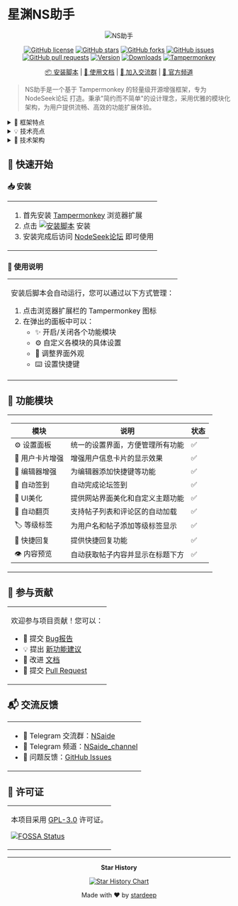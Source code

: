 # 星渊NS助手

<div align="center">

![NS助手](https://socialify.git.ci/stardeep925/NSaide/image?description=1&font=KoHo&forks=1&issues=1&language=1&name=1&owner=1&pattern=Circuit%20Board&pulls=1&stargazers=1&theme=Auto)

[![GitHub license](https://img.shields.io/github/license/stardeep925/NSaide?style=flat-square)](https://github.com/stardeep925/NSaide/blob/main/LICENSE)
[![GitHub stars](https://img.shields.io/github/stars/stardeep925/NSaide?style=flat-square)](https://github.com/stardeep925/NSaide/stargazers)
[![GitHub forks](https://img.shields.io/github/forks/stardeep925/NSaide?style=flat-square)](https://github.com/stardeep925/NSaide/network)
[![GitHub issues](https://img.shields.io/github/issues/stardeep925/NSaide?style=flat-square)](https://github.com/stardeep925/NSaide/issues)
[![GitHub pull requests](https://img.shields.io/github/issues-pr/stardeep925/NSaide?style=flat-square)](https://github.com/stardeep925/NSaide/pulls)
[![Version](https://img.shields.io/greasyfork/v/523819?style=flat-square&label=version)](https://greasyfork.org/zh-CN/scripts/523819)
[![Downloads](https://img.shields.io/greasyfork/dt/523819?style=flat-square)](https://greasyfork.org/zh-CN/scripts/523819)
[![Tampermonkey](https://img.shields.io/badge/Tampermonkey-v4.0+-green.svg?style=flat-square)](https://www.tampermonkey.net/)

[📦 安装脚本](https://greasyfork.org/zh-CN/scripts/523819) | [📖 使用文档](https://github.com/stardeep925/NSaide/wiki) | [💬 加入交流群](https://t.me/NSaide) | [📢 官方频道](https://t.me/NSaide_channel)

</div>

> NS助手是一个基于 Tampermonkey 的轻量级开源增强框架，专为 NodeSeek论坛 打造。秉承"简约而不简单"的设计理念，采用优雅的模块化架构，为用户提供流畅、高效的功能扩展体验。

<details>
<summary>🎯 框架特点</summary>

### 🌟 优雅简约
<table>
<tr>
<td>
  
- 极简主义的设计理念，追求简单直观的用户体验
- 优雅的代码组织结构，基于ES6+模块化规范
- 清晰的模块化架构，每个功能都是独立的模块
- 流畅的用户交互体验，无感知的功能加载

</td>
</tr>
</table>

### ⚡ 轻量高效
<table>
<tr>
<td>
  
- 核心代码轻量化设计，无需额外依赖
- 模块按需加载，最小化资源占用
- 智能的缓存管理机制，优化数据加载性能
- 统一的存储接口封装，高效的数据处理

</td>
</tr>
</table>

### 🔄 智能更新
<table>
<tr>
<td>
  
- 远程动态加载模块，支持热插拔
- 实时自动更新功能，无需重新安装
- 无感知功能升级，零等待更新体验
- 智能的模块版本控制，确保加载最新内容

</td>
</tr>
</table>

### 🛡️ 安全可控
<table>
<tr>
<td>
  
- 模块完全独立运行，互不干扰
- 基于GitHub托管模块，代码开源透明
- 严格的安全策略，模块运行环境隔离
- 完善的错误处理机制，确保稳定运行

</td>
</tr>
</table>

### 🔌 模块化设计
<table>
<tr>
<td>
  
- 模块间零耦合，独立的运行环境
- 灵活的开关控制，可随时启用/禁用
- 简洁的模块注册机制，标准化的接口设计
- 统一的设置管理，支持实时生效

</td>
</tr>
</table>

### 🎨 开发友好
<table>
<tr>
<td>
  
- 简单的模块开发流程，快速上手
- 标准化的模块接口，降低开发难度
- 灵活的样式注入系统，避免样式冲突
- 完善的事件系统，支持模块间通信

</td>
</tr>
</table>

</details>

<details>
<summary>💡 技术亮点</summary>

<table>
<tr>
<td>
  
| 特性 | 描述 |
|------|------|
| 🔄 动态更新机制 | 采用远程模块加载，实现无感知更新 |
| 📦 智能缓存策略 | 创新的缓存控制，确保内容时效性 |
| 🚀 按需加载系统 | 模块随用随载，优化资源使用 |
| ⚡ 实时响应机制 | 配置更改实时生效，提升体验 |
| 🔒 安全存储方案 | 模块代码托管GitHub，开源透明 |
| 🛡️ 独立运行环境 | 严格的模块隔离，确保稳定性 |
| 🌐 开放生态系统 | 支持社区贡献，共建模块生态 |

</td>
</tr>
</table>

</details>

<details>
<summary>🔧 技术架构</summary>

<table>
<tr>
<td>
  
```mermaid
graph TD
    A[核心框架] --> B[模块系统]
    A --> C[配置管理]
    A --> D[缓存系统]
    B --> E[动态加载]
    B --> F[模块通信]
    C --> G[统一存储]
    C --> H[实时生效]
    D --> I[智能缓存]
    D --> J[资源优化]
```

- 基于原生 JavaScript 开发，无需额外依赖
- 采用 ES6+ 模块化规范
- 支持热插拔的模块注册机制
- 内置模块间通信机制
- 统一的存储接口封装
- 灵活的样式注入系统

</td>
</tr>
</table>

</details>

## 🚀 快速开始

### 📥 安装

<table>
<tr>
<td>

1. 首先安装 [Tampermonkey](https://www.tampermonkey.net/) 浏览器扩展
2. 点击 [![安装脚本](https://img.shields.io/badge/-%E5%AE%89%E8%A3%85%E8%84%9A%E6%9C%AC-blue?style=flat-square)](https://greasyfork.org/zh-CN/scripts/523819) 安装
3. 安装完成后访问 [NodeSeek论坛](https://www.nodeseek.com) 即可使用

</td>
</tr>
</table>

### 📝 使用说明

<table>
<tr>
<td>

安装后脚本会自动运行，您可以通过以下方式管理：

1. 点击浏览器扩展栏的 Tampermonkey 图标
2. 在弹出的面板中可以：
   - ✨ 开启/关闭各个功能模块
   - ⚙️ 自定义各模块的具体设置
   - 🎨 调整界面外观
   - ⌨️ 设置快捷键

</td>
</tr>
</table>

## 🔧 功能模块

<table>
<tr>
<td>

| 模块 | 说明 | 状态 |
|------|------|------|
| ⚙️ 设置面板 | 统一的设置界面，方便管理所有功能 | ✅ |
| 👤 用户卡片增强 | 增强用户信息卡片的显示效果 | ✅ |
| 📝 编辑器增强 | 为编辑器添加快捷键等功能 | ✅ |
| 📅 自动签到 | 自动完成论坛签到 | ✅ |
| 🎨 UI美化 | 提供网站界面美化和自定义主题功能 | ✅ |
| 📄 自动翻页 | 支持帖子列表和评论区的自动加载 | ✅ |
| 🏷️ 等级标签 | 为用户名和帖子添加等级标签显示 | ✅ |
| 💬 快捷回复 | 提供快捷回复功能 | ✅ |
| 👁️ 内容预览 | 自动获取帖子内容并显示在标题下方 | ✅ |

</td>
</tr>
</table>

## 🤝 参与贡献

<table>
<tr>
<td>

欢迎参与项目贡献！您可以：

- 🐛 提交 [Bug报告](https://github.com/stardeep925/NSaide/issues/new?template=bug_report.md)
- 💡 提出 [新功能建议](https://github.com/stardeep925/NSaide/issues/new?template=feature_request.md)
- 📝 改进 [文档](https://github.com/stardeep925/NSaide/wiki)
- 🔧 提交 [Pull Request](https://github.com/stardeep925/NSaide/pulls)

</td>
</tr>
</table>

## 📬 交流反馈

<table>
<tr>
<td>

- 💬 Telegram 交流群：[NSaide](https://t.me/NSaide)
- 📢 Telegram 频道：[NSaide_channel](https://t.me/NSaide_channel)
- 📧 问题反馈：[GitHub Issues](https://github.com/stardeep925/NSaide/issues)

</td>
</tr>
</table>

## 📄 许可证

<table>
<tr>
<td>

本项目采用 [GPL-3.0](LICENSE) 许可证。

[![FOSSA Status](https://app.fossa.com/api/projects/git%2Bgithub.com%2Fstardeep925%2FNSaide.svg?type=large)](https://app.fossa.com/projects/git%2Bgithub.com%2Fstardeep925%2FNSaide?ref=badge_large)

</td>
</tr>
</table>

---

<div align="center">

**Star History**

[![Star History Chart](https://api.star-history.com/svg?repos=stardeep925/NSaide&type=Date)](https://star-history.com/#stardeep925/NSaide&Date)

Made with ❤️ by [stardeep](https://github.com/stardeep925)

</div> 